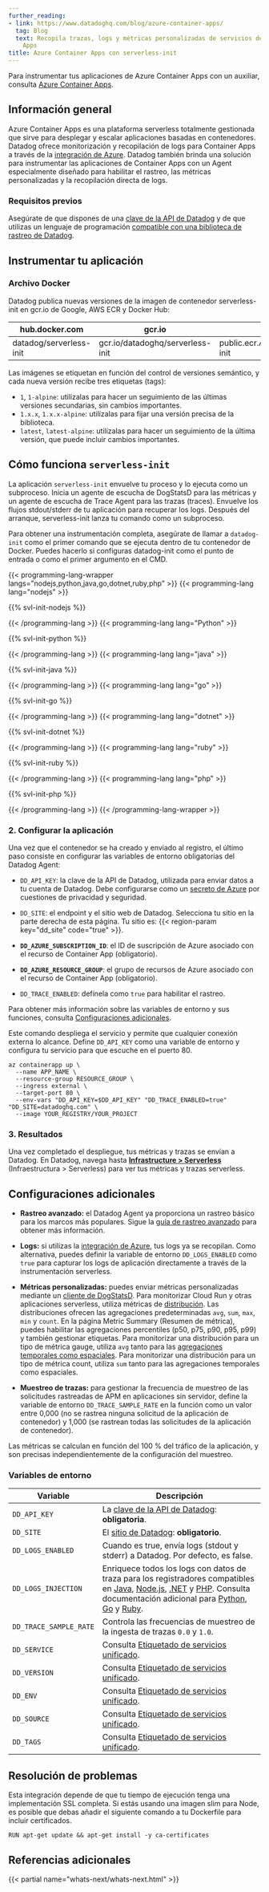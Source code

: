 ```yaml
---
further_reading:
- link: https://www.datadoghq.com/blog/azure-container-apps/
  tag: Blog
  text: Recopila trazas, logs y métricas personalizadas de servicios de Container
    Apps
title: Azure Container Apps con serverless-init
---
```


<div class="alert alert-info">Para instrumentar tus aplicaciones de Azure Container Apps con un auxiliar, consulta <a href="/serverless/azure_container_apps">Azure Container Apps</a>.</div>

## Información general
Azure Container Apps es una plataforma serverless totalmente gestionada que sirve para desplegar y escalar aplicaciones basadas en contenedores. Datadog ofrece monitorización y recopilación de logs para Container Apps a través de la [integración de Azure][1]. Datadog también brinda una solución para instrumentar las aplicaciones de Container Apps con un Agent especialmente diseñado para habilitar el rastreo, las métricas personalizadas y la recopilación directa de logs.

### Requisitos previos

Asegúrate de que dispones de una [clave de la API de Datadog][6] y de que utilizas un lenguaje de programación [compatible con una biblioteca de rastreo de Datadog][2].

## Instrumentar tu aplicación

### Archivo Docker

Datadog publica nuevas versiones de la imagen de contenedor serverless-init en gcr.io de Google, AWS ECR y Docker Hub:

| hub.docker.com | gcr.io | public.ecr.aws |
| ---- | ---- | ---- |
| datadog/serverless-init | gcr.io/datadoghq/serverless-init | public.ecr.AWS/Datadog/serverless-init |

Las imágenes se etiquetan en función del control de versiones semántico, y cada nueva versión recibe tres etiquetas (tags):

* `1`, `1-alpine`: utilízalas para hacer un seguimiento de las últimas versiones secundarias, sin cambios importantes.
* `1.x.x`, `1.x.x-alpine`: utilízalas para fijar una versión precisa de la biblioteca.
* `latest`, `latest-alpine`: utilízalas para hacer un seguimiento de la última versión, que puede incluir cambios importantes.

## Cómo funciona `serverless-init` 

La aplicación `serverless-init` envuelve tu proceso y lo ejecuta como un subproceso. Inicia un agente de escucha de DogStatsD para las métricas y un agente de escucha de Trace Agent para las trazas (traces). Envuelve los flujos stdout/stderr de tu aplicación para recuperar los logs. Después del arranque, serverless-init lanza tu comando como un subproceso.

Para obtener una instrumentación completa, asegúrate de llamar a `datadog-init` como el primer comando que se ejecuta dentro de tu contenedor de Docker. Puedes hacerlo si configuras datadog-init como el punto de entrada o como el primer argumento en el CMD.

{{< programming-lang-wrapper langs="nodejs,python,java,go,dotnet,ruby,php" >}}
{{< programming-lang lang="nodejs" >}}

{{% svl-init-nodejs %}}

{{< /programming-lang >}}
{{< programming-lang lang="Python" >}}

{{% svl-init-python %}}

{{< /programming-lang >}}
{{< programming-lang lang="java" >}}

{{% svl-init-java %}}

{{< /programming-lang >}}
{{< programming-lang lang="go" >}}

{{% svl-init-go %}}

{{< /programming-lang >}}
{{< programming-lang lang="dotnet" >}}

{{% svl-init-dotnet %}}

{{< /programming-lang >}}
{{< programming-lang lang="ruby" >}}

{{% svl-init-ruby %}}

{{< /programming-lang >}}
{{< programming-lang lang="php" >}}

{{% svl-init-php %}}

{{< /programming-lang >}}
{{< /programming-lang-wrapper >}}

### 2. Configurar la aplicación

Una vez que el contenedor se ha creado y enviado al registro, el último paso consiste en configurar las variables de entorno obligatorias del Datadog Agent:
- `DD_API_KEY`: la clave de la API de Datadog, utilizada para enviar datos a tu cuenta de Datadog. Debe configurarse como un [secreto de Azure][7] por cuestiones de privacidad y seguridad.
- `DD_SITE`: el endpoint y el sitio web de Datadog. Selecciona tu sitio en la parte derecha de esta página. Tu sitio es: {{< region-param key="dd_site" code="true" >}}.
- **`DD_AZURE_SUBSCRIPTION_ID`**: el ID de suscripción de Azure asociado con el recurso de Container App (obligatorio).
- **`DD_AZURE_RESOURCE_GROUP`**: el grupo de recursos de Azure asociado con el recurso de Container App (obligatorio).

- `DD_TRACE_ENABLED`: defínela como `true` para habilitar el rastreo.

Para obtener más información sobre las variables de entorno y sus funciones, consulta [Configuraciones adicionales](#additional-configurations).

Este comando despliega el servicio y permite que cualquier conexión externa lo alcance. Define `DD_API_KEY` como una variable de entorno y configura tu servicio para que escuche en el puerto 80.

```shell
az containerapp up \
  --name APP_NAME \
  --resource-group RESOURCE_GROUP \
  --ingress external \
  --target-port 80 \
  --env-vars "DD_API_KEY=$DD_API_KEY" "DD_TRACE_ENABLED=true" "DD_SITE=datadoghq.com" \
  --image YOUR_REGISTRY/YOUR_PROJECT
```

### 3. Resultados

Una vez completado el despliegue, tus métricas y trazas se envían a Datadog. En Datadog, navega hasta [**Infrastructure > Serverless**][17] (Infraestructura > Serverless) para ver tus métricas y trazas serverless.

## Configuraciones adicionales

- **Rastreo avanzado:** el Datadog Agent ya proporciona un rastreo básico para los marcos más populares. Sigue la [guía de rastreo avanzado][2] para obtener más información.

- **Logs:** si utilizas la [integración de Azure][1], tus logs ya se recopilan. Como alternativa, puedes definir la variable de entorno `DD_LOGS_ENABLED` como `true` para capturar los logs de aplicación directamente a través de la instrumentación serverless.

- **Métricas personalizadas:** puedes enviar métricas personalizadas mediante un [cliente de DogStatsD][3]. Para monitorizar Cloud Run y otras aplicaciones serverless, utiliza métricas de [distribución][8]. Las distribuciones ofrecen las agregaciones predeterminadas `avg`, `sum`, `max`, `min` y `count`. En la página Metric Summary (Resumen de métrica), puedes habilitar las agregaciones percentiles (p50, p75, p90, p95, p99) y también gestionar etiquetas. Para monitorizar una distribución para un tipo de métrica gauge, utiliza `avg` tanto para las [agregaciones temporales como espaciales][9]. Para monitorizar una distribución para un tipo de métrica count, utiliza `sum` tanto para las agregaciones temporales como espaciales.

- **Muestreo de trazas:** para gestionar la frecuencia de muestreo de las solicitudes rastreadas de APM en aplicaciones sin servidor, define la variable de entorno `DD_TRACE_SAMPLE_RATE` en la función como un valor entre 0,000 (no se rastrea ninguna solicitud de la aplicación de contenedor) y 1,000 (se rastrean todas las solicitudes de la aplicación de contenedor).

Las métricas se calculan en función del 100 % del tráfico de la aplicación, y son precisas independientemente de la configuración del muestreo.

### Variables de entorno

| Variable | Descripción |
| -------- | ----------- |
|`DD_API_KEY`| La [clave de la API de Datadog][6]: **obligatoria**.|
| `DD_SITE` | El [sitio de Datadog][4]: **obligatorio**. |
| `DD_LOGS_ENABLED` | Cuando es true, envía logs (stdout y stderr) a Datadog. Por defecto, es false. |
| `DD_LOGS_INJECTION`| Enriquece todos los logs con datos de traza para los registradores compatibles en [Java][10], [Node.js][11], [.NET][12] y [PHP][13]. Consulta documentación adicional para [Python][14], [Go][15] y [Ruby][16]. |
| `DD_TRACE_SAMPLE_RATE`|  Controla las frecuencias de muestreo de la ingesta de trazas `0.0` y `1.0`.|
| `DD_SERVICE`      | Consulta [Etiquetado de servicios unificado][5].                                       |
| `DD_VERSION`      | Consulta [Etiquetado de servicios unificado][5].                                       |
| `DD_ENV`          | Consulta [Etiquetado de servicios unificado][5].                                       |
| `DD_SOURCE`       | Consulta [Etiquetado de servicios unificado][5].                                       |
| `DD_TAGS`         | Consulta [Etiquetado de servicios unificado][5].                                       |

## Resolución de problemas

Esta integración depende de que tu tiempo de ejecución tenga una implementación SSL completa. Si estás usando una imagen slim para Node, es posible que debas añadir el siguiente comando a tu Dockerfile para incluir certificados.

```
RUN apt-get update && apt-get install -y ca-certificates
```

## Referencias adicionales

{{< partial name="whats-next/whats-next.html" >}}


[1]: /es/integrations/azure/#log-collection
[2]: /es/tracing/trace_collection/#for-setup-instructions-select-your-language
[3]: /es/metrics/custom_metrics/dogstatsd_metrics_submission/
[4]: /es/getting_started/site/
[5]: /es/getting_started/tagging/unified_service_tagging/
[6]: /es/account_management/api-app-keys/
[7]: https://learn.microsoft.com/en-us/azure/container-apps/manage-secrets
[8]: /es/metrics/distributions/
[9]: /es/metrics/#time-and-space-aggregation
[10]: /es/tracing/other_telemetry/connect_logs_and_traces/java/?tab=log4j2
[11]: /es/tracing/other_telemetry/connect_logs_and_traces/nodejs
[12]: /es/tracing/other_telemetry/connect_logs_and_traces/dotnet?tab=serilog
[13]: /es/tracing/other_telemetry/connect_logs_and_traces/php
[14]: /es/tracing/other_telemetry/connect_logs_and_traces/python
[15]: /es/tracing/other_telemetry/connect_logs_and_traces/go
[16]: /es/tracing/other_telemetry/connect_logs_and_traces/ruby
[17]: https://app.datadoghq.com/functions?cloud=azure&entity_view=container_apps